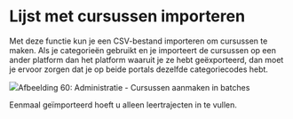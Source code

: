 # Lijst met cursussen importeren

Met deze functie kun je een CSV-bestand importeren om cursussen te maken. Als je categorieën gebruikt en je importeert de cursussen op een ander platform dan het platform waaruit je ze hebt geëxporteerd, dan moet je ervoor zorgen dat je op beide portals dezelfde categoriecodes hebt.

![](../../.gitbook/assets/creer-formation-lot.png)Afbeelding 60: Administratie - Cursussen aanmaken in batches

Eenmaal geïmporteerd hoeft u alleen leertrajecten in te vullen.
